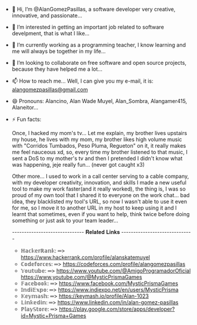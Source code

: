 - 👋 Hi, I’m @AlanGomezPasillas, a software developer very creative, innovative, and passionate...
- 👀 I’m interested in getting an important job related to software develpment, that is what I like...
- 🌱 I’m currently working as a programming teacher, I know learning and me will always be together in my life...
- 💞️ I’m looking to collaborate on free software and open source projects, because they have helped me a lot...
- 📫 How to reach me... Well, I can give you my e-mail, it is: alangomezpasillas@gmail.com
- 😄 Pronouns: Alancino, Alan Wade Muyel, Alan_Sombra, Alangamer415, Alaneitor...
- ⚡ Fun facts:

  Once, I hacked my mom's tv... Let me explain, my brother lives upstairs my house, he lives with my mom,
  my brother likes high volume music with "Corridos Tumbados, Peso Pluma, Regueton" on it, it really makes me feel nauceous xd,
  so, every time my brother listened to that music, I sent a DoS to my mother's tv and then I pretended I didn't know
  what was happening, jeje really fun... (never got caught x3)
  
  Other more... I used to work in a call center serving to a cable company, with my developer creativity, innovation,
  and skills I made a new useful tool to make my work faster(and it really worked), the thing is, I was so proud of my own tool that
  I shared it to everyone on the work chat... bad idea, they blacklisted my tool's URL, so now I wasn't able to use it even for me,
  so I move it to another URL in my host to keep using it and I learnt that sometimes, even if you want to help, think twice
  before doing something or just ask to your team leader...

  ------------------------------ 𝐑𝐞𝐥𝐚𝐭𝐞𝐝 𝐋𝐢𝐧𝐤𝐬 ------------------------------
  
  - ℍ𝕒𝕔𝕜𝕖𝕣ℝ𝕒𝕟𝕜: ═> https://www.hackerrank.com/profile/alanskatemuyel
  - ℂ𝕠𝕕𝕖𝕗𝕠𝕣𝕔𝕖𝕤: ═> https://codeforces.com/profile/alangomezpasillas
  - 𝕐𝕠𝕦𝕥𝕦𝕓𝕖: ═> https://www.youtube.com/@AmigoProgramadorOficial
    https://www.youtube.com/@MysticPrismaGames
  - 𝔽𝕒𝕔𝕖𝕓𝕠𝕠𝕜: ═> https://www.facebook.com/MysticPrismaGames
  - 𝕀𝕟𝕕𝕚𝔼𝕩𝕡𝕠: ═> https://www.indiexpo.net/en/users/MysticPrisma
  - 𝕂𝕖𝕪𝕞𝕒𝕤𝕙: ═> https://keymash.io/profile/Alan-1023
  - 𝕃𝕚𝕟𝕜𝕖𝕕𝕚𝕟: ═> https://www.linkedin.com/in/alan-gomez-pasillas
  - ℙ𝕝𝕒𝕪𝕊𝕥𝕠𝕣𝕖: ═> https://play.google.com/store/apps/developer?id=Mystic+Prisma+Games

<!---AlanGomezPasillas/AlanGomezPasillas is a ✨ special ✨ repository because its `README.md` (this file) appears on your GitHub profile.
You can click the Preview link to take a look at your changes.--->
